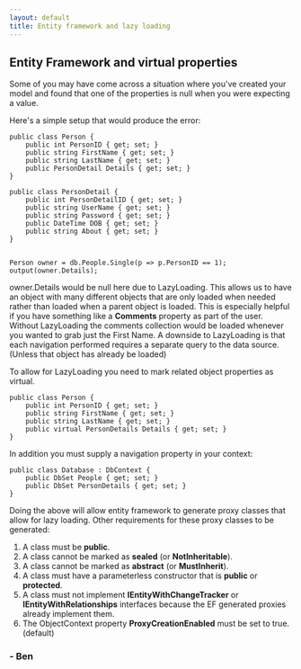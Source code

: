 ```yaml
---
layout: default
title: Entity framework and lazy loading
---
```


<h2>Entity Framework and virtual properties</h2>

<p>Some of you may have come across a situation where you've created your model and found that one of the properties is null when you were expecting a value.</p>

<p>Here's a simple setup that would produce the error:</p>

<pre><code>public class Person {
    public int PersonID { get; set; }
    public string FirstName { get; set; }
    public string LastName { get; set; }
    public PersonDetail Details { get; set; }
}

public class PersonDetail {
    public int PersonDetailID { get; set; }
    public string UserName { get; set; }
    public string Password { get; set; }
    public DateTime DOB { get; set; }
    public string About { get; set; }
}


Person owner = db.People.Single(p => p.PersonID == 1);
output(owner.Details);
</code></pre>

<p>owner.Details would be null here due to LazyLoading. This allows us to have an object with many different objects that are only loaded when needed rather than loaded when a parent object is loaded. This is especially helpful if you have something like a <strong>Comments</strong> property as part of the user. Without LazyLoading the comments collection would be loaded whenever you wanted to grab just the First Name. A downside to LazyLoading is that each navigation performed requires a separate query to the data source. (Unless that object has already be loaded)</p>

<p>To allow for LazyLoading you need to mark related object properties as virtual.</p>

<pre><code>public class Person {
    public int PersonID { get; set; }
    public string FirstName { get; set; }
    public string LastName { get; set; }
    public virtual PersonDetails Details { get; set; }
}
</code></pre>

<p>In addition you must supply a navigation property in your context:</p>

<pre><code>public class Database : DbContext {
    public DbSet<Person> People { get; set; }
    public DbSet<PersonDetail> PersonDetails { get; set; }
}
</code></pre>

<p>Doing the above will allow entity framework to generate proxy classes that allow for lazy loading. Other requirements for these proxy classes to be generated:</p>

<ol>
<li>A class must be <strong>public</strong>.</li>
<li>A class cannot be marked as <strong>sealed</strong> (or <strong>NotInheritable</strong>).</li>
<li>A class cannot be marked as <strong>abstract</strong> (or <strong>MustInherit</strong>).</li>
<li>A class must have a parameterless constructor that is <strong>public</strong> or <strong>protected</strong>.</li>
<li>A class must not implement <strong>IEntityWithChangeTracker</strong> or <strong>IEntityWithRelationships</strong> interfaces because the EF generated proxies already implement them.</li>
<li>The ObjectContext property <strong>ProxyCreationEnabled</strong> must be set to true. (default)</li>
</ol>

<h3>- Ben</h3>